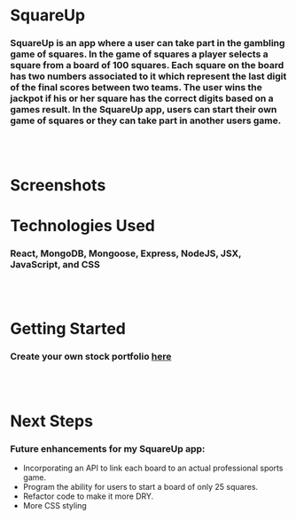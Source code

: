 # SquareUp
### SquareUp is an app where a user can take part in the gambling game of squares. In the game of squares a player selects a square from a board of 100 squares. Each square on the board has two numbers associated to it which represent the last digit of the final scores between two teams. The user wins the jackpot if his or her square has the correct digits based on a games result. In the SquareUp app, users can start their own game of squares or they can take part in another users game. 
<br>
<br>

# Screenshots
<!-- ### Login Page:![](/public/images/landingpage.png)
<br>

### Index Page:![](/public/images/indexpage.png)
<br>

### Show Page:![](/public/images/showpage.png)
<br>
<br> -->

# Technologies Used
### React, MongoDB, Mongoose, Express, NodeJS, JSX, JavaScript, and CSS
<br>
<br>

# Getting Started
### Create your own stock portfolio [here](https://square-up-app.herokuapp.com/)
<br>
<br>

# Next Steps  
### Future enhancements for my SquareUp app: 
* Incorporating an API to link each board to an actual professional sports game.
* Program the ability for users to start a board of only 25 squares.
* Refactor code to make it more DRY. 
* More CSS styling